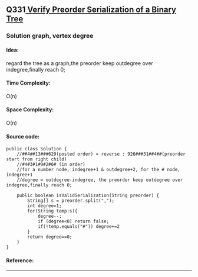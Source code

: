 ## Q331[ Verify Preorder Serialization of a Binary Tree](https://leetcode.com/problems/verify-preorder-serialization-of-a-binary-tree/) 

### Solution  graph, vertex degree 
#### Idea: 
regard the tree as a graph,the preorder keep outdegree over indegree,finally reach 0;
#### Time Complexity:
O(n)
#### Space Complexity:
O(n)
#### Source code:
```
public class Solution {
    //##4##13###629(posted order) = reverse : 926###31##4##(preorder start from right child)
    //#4#3#1#9#2#6# (in order)
    //for a number node, indegree+1 & outdegree+2, for the # node, indegree+1
    //degree = outdegree-indegree, the preorder keep outdegree over indegree,finally reach 0;
   
    public boolean isValidSerialization(String preorder) {
        String[] s = preorder.split(",");
        int degree=1;
        for(String temp:s){
            degree--;
            if (degree<0) return false;
            if(!temp.equals("#")) degree+=2
        }
        return degree==0;
    }
}

```
#### Reference:

---

